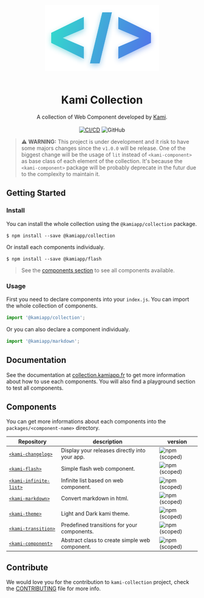 <div align="center">
  <br/><br/>
  <img src="./.github/kami.png" width="300" />
  <br/><br/>
  
  # Kami Collection
  
  A collection of Web Component developed by [Kami](https://www.kamiapp.fr/en).
  <br/><br/>
 [![CI/CD](https://github.com/Kamiapp-fr/kami-collection/actions/workflows/main.yml/badge.svg)](https://github.com/Kamiapp-fr/kami-collection/actions/workflows/main.yml)
 ![GitHub](https://img.shields.io/github/license/kamiapp-fr/kami-collection)
</div>


> ⚠️ **WARNING:** This project is under development and it risk to have some majors changes since the ``v1.0.0`` will be release. One of the biggest change will be the usage of `lit` instead of ``<kami-component>`` as base class of each element of the collection. It's because the ``<kami-component>`` package will be probably deprecate in the futur due to the complexity to maintain it.

## Getting Started
### Install

You can install the whole collection using the `@kamiapp/collection` package.

```console
$ npm install --save @kamiapp/collection
```

Or install each components individualy.

```console
$ npm install --save @kamiapp/flash 
```
>  See the [components section](#components) to see all components  available.


### Usage

First you need to declare components into your ``index.js``. You can import the whole collection of components.

```js
import '@kamiapp/collection';
```

Or you can also declare a component individualy.

```js
import '@kamiapp/markdown';
```

## Documentation

See the documentation at [collection.kamiapp.fr](https://www.collection.kamiapp.fr/) to get more information about how to use each components. You will also find a playground section to test all components.


## Components

You can get more informations about each components into the ``packages/<component-name>`` directory.  

| Repository                                           |  description                             | version  |
|----------------------------------------------------- |------------------------------------------|----------|
| [``<kami-changelog>``](./packages/changelog/)|   Display your releases directly into your app.          | ![npm (scoped)](https://img.shields.io/npm/v/@kamiapp/changelog)    |     
| [``<kami-flash>``](./packages/flash/)                |   Simple flash web component.            | ![npm (scoped)](https://img.shields.io/npm/v/@kamiapp/flash)    |                           
| [``<kami-infinite-list>``](./packages/infinite-list/)|   Infinite list based on web component.          | ![npm (scoped)](https://img.shields.io/npm/v/@kamiapp/infinite-list)    |     
| [``<kami-markdown>``](./packages/markdown/)|  Convert markdown in html.       | ![npm (scoped)](https://img.shields.io/npm/v/@kamiapp/markdown) |   
| [``<kami-theme>``](./packages/theme/)|   Light and Dark kami theme.        | ![npm (scoped)](https://img.shields.io/npm/v/@kamiapp/theme) |
| [``<kami-transition>``](./packages/transition/)|   Predefined transitions for your components.       | ![npm (scoped)](https://img.shields.io/npm/v/@kamiapp/transition) |   
| [``<kami-component>``](./packages/component/)|   Abstract class to create simple web component.         | ![npm (scoped)](https://img.shields.io/npm/v/@kamiapp/component) |    


## Contribute

We would love you for the contribution to ``kami-collection`` project, check the [CONTRIBUTING](./CONTRIBUTING.md) file for more info.